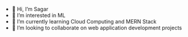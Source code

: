 - 👋 Hi, I’m Sagar
- 👀 I’m interested in ML
- 🌱 I’m currently learning Cloud Computing and MERN Stack
- 💞️ I’m looking to collaborate on web application development projects
